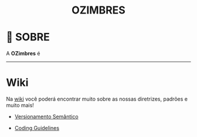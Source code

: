 <div name="readme-top" align=center>
  <h1>OZIMBRES</h1>
</div>

# 📌 SOBRE

A **OZimbres** é

---

# Wiki

Na [wiki](https://github.com/OZimbres/.github/wiki/) você poderá encontrar muito sobre as nossas diretrizes, padrões e muito mais!

- [Versionamento Semântico](https://github.com/OZimbres/.github/wiki/Versionamento-Sem%C3%A2ntico)

- [Coding Guidelines](https://github.com/OZimbres/.github/wiki/Coding-Guidelines)
